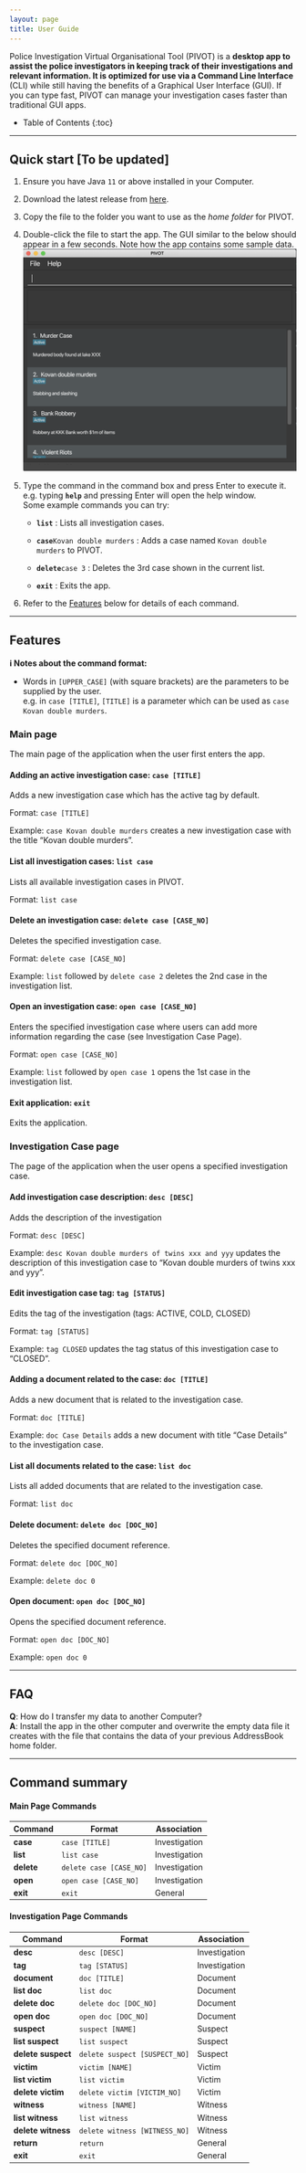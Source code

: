 ```yaml
---
layout: page
title: User Guide
---
```


Police Investigation Virtual Organisational Tool (PIVOT) is a **desktop app to assist the police investigators in keeping track of their investigations and relevant information. It is optimized for use via a Command Line Interface** (CLI) while still having the benefits of a Graphical User Interface (GUI).
If you can type fast, PIVOT can manage your investigation cases faster than traditional GUI apps.

* Table of Contents
{:toc}

--------------------------------------------------------------------------------------------------------------------

## Quick start [To be updated]

1. Ensure you have Java `11` or above installed in your Computer.

1. Download the latest release from [here](https://github.com/AY2021S1-CS2103-F09-2/tp/releases).

1. Copy the file to the folder you want to use as the _home folder_ for PIVOT.

1. Double-click the file to start the app. The GUI similar to the below should appear in a few seconds. Note how the app contains some sample data.<br>
   ![Ui](images/Ui.png)

1. Type the command in the command box and press Enter to execute it. e.g. typing **`help`** and pressing Enter will open the help window.<br>
   Some example commands you can try:

   * **`list`** : Lists all investigation cases.

   * **`case`**`Kovan double murders` : Adds a case named `Kovan double murders` to PIVOT.

   * **`delete`**`case 3` : Deletes the 3rd case shown in the current list.

   * **`exit`** : Exits the app.

1. Refer to the [Features](#features) below for details of each command.

--------------------------------------------------------------------------------------------------------------------

## Features

<div markdown="block" class="alert alert-info">

**:information_source: Notes about the command format:**<br>

* Words in `[UPPER_CASE]` (with square brackets) are the parameters to be supplied by the user.<br>
  e.g. in `case [TITLE]`, `[TITLE]` is a parameter which can be used as `case Kovan double murders`.
</div>

### Main page
The main page of the application when the user first enters the app.

#### Adding an active investigation case: `case [TITLE]`
Adds a new investigation case which has the active tag by default.

Format: `case [TITLE]`

Example: `case Kovan double murders` creates a new investigation case with the title “Kovan double murders”.

#### List all investigation cases: `list case`
Lists all available investigation cases in PIVOT.

Format: `list case`

#### Delete an investigation case: `delete case [CASE_NO]`
Deletes the specified investigation case.

Format: `delete case [CASE_NO]`

Example: `list` followed by `delete case 2` deletes the 2nd case in the investigation list.

#### Open an investigation case: `open case [CASE_NO]`
Enters the specified investigation case where users can add more information regarding the case
(see Investigation Case Page).

Format:  `open case [CASE_NO]`

Example: `list` followed by `open case 1` opens the 1st case in the investigation list.

#### Exit application: `exit`
Exits the application.

### Investigation Case page
The page of the application when the user opens a specified investigation case.

#### Add investigation case description: `desc [DESC]`
Adds the description of the investigation

Format: `desc [DESC]`

Example: `desc Kovan double murders of twins xxx and yyy` updates the description of this investigation case to “Kovan double murders of twins xxx and yyy”.

#### Edit investigation case tag: `tag [STATUS]`
Edits the tag of the investigation (tags: ACTIVE, COLD, CLOSED)

Format: `tag [STATUS]`

Example: `tag CLOSED` updates the tag status of this investigation case to “CLOSED”.

#### Adding a document related to the case: `doc [TITLE]`
Adds a new document that is related to the investigation case.

Format: `doc [TITLE]`

Example: `doc Case Details` adds a new document with title “Case Details” to the investigation case.

#### List all documents related to the case: `list doc`

Lists all added documents that are related to the investigation case.

Format: `list doc`

#### Delete document: `delete doc [DOC_NO] `
Deletes the specified document reference.

Format: `delete doc [DOC_NO]`

Example: `delete doc 0`

#### Open document: `open doc [DOC_NO]`

Opens the specified document reference.

Format: `open doc [DOC_NO]`

Example: `open doc 0`

--------------------------------------------------------------------------------------------------------------------

## FAQ

**Q**: How do I transfer my data to another Computer?<br>
**A**: Install the app in the other computer and overwrite the empty data file it creates with the file that contains the data of your previous AddressBook home folder.

--------------------------------------------------------------------------------------------------------------------

## Command summary

#### Main Page Commands
Command | Format |  Association
--------|--------|------
**case** | `case [TITLE]` | Investigation
**list** | `list case` | Investigation
**delete** | `delete case [CASE_NO]` | Investigation
**open** | `open case [CASE_NO]` | Investigation
**exit** | `exit` | General

#### Investigation Page Commands
Command | Format |  Association
--------|--------|------
**desc** | `desc [DESC]` | Investigation
**tag** | `tag [STATUS]` | Investigation
**document** | `doc [TITLE]` | Document
**list doc** | `list doc` | Document
**delete doc** | `delete doc [DOC_NO]` | Document
**open doc** | `open doc [DOC_NO]` | Document
**suspect** | `suspect [NAME]` | Suspect
**list suspect** | `list suspect` | Suspect
**delete suspect** | `delete suspect [SUSPECT_NO]` | Suspect
**victim** | `victim [NAME]` | Victim
**list victim** | `list victim` | Victim
**delete victim** | `delete victim [VICTIM_NO]` | Victim
**witness** | `witness [NAME]` | Witness
**list witness** | `list witness` | Witness
**delete witness** | `delete witness [WITNESS_NO]` | Witness
**return** | `return` | General
**exit** | `exit` | General
